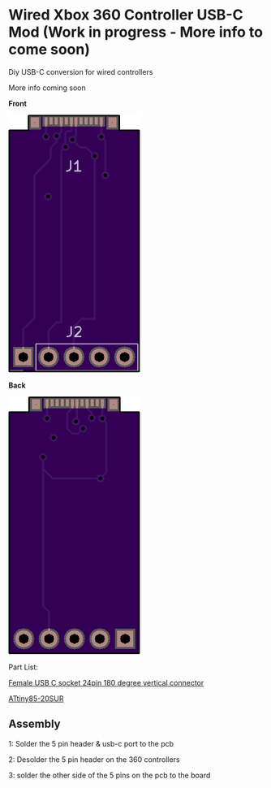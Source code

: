 # Wired Xbox 360 Controller USB-C Mod (Work in progress - More info to come soon)

Diy USB-C conversion for wired controllers

More info coming soon

**Front**

![Front of pcb](board_front.png)


**Back**

![Back of pcb](board_back.png)


Part List:

[Female USB C socket 24pin 180 degree vertical connector]()

[ATtiny85-20SUR]()



## Assembly

1: Solder the 5 pin header & usb-c port to the pcb

2: Desolder the 5 pin header on the 360 controllers

3: solder the other side of the 5 pins on the pcb to the board
